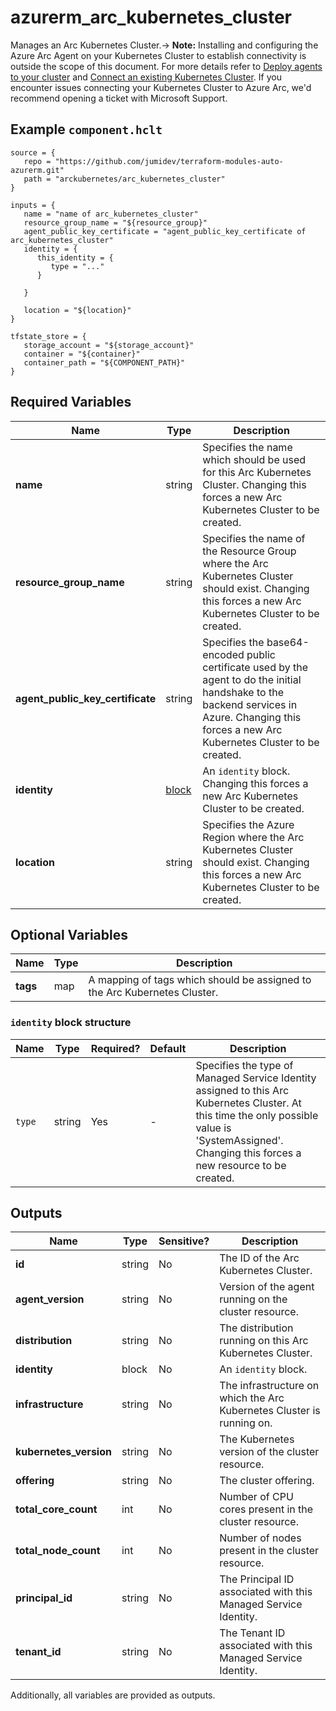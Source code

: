 # azurerm_arc_kubernetes_cluster

Manages an Arc Kubernetes Cluster.-> **Note:** Installing and configuring the Azure Arc Agent on your Kubernetes Cluster to establish connectivity is outside the scope of this document. For more details refer to [Deploy agents to your cluster](https://learn.microsoft.com/en-us/azure/azure-arc/kubernetes/conceptual-agent-overview#deploy-agents-to-your-cluster) and [Connect an existing Kubernetes Cluster](https://learn.microsoft.com/en-us/azure/azure-arc/kubernetes/quickstart-connect-cluster?tabs=azure-cli#connect-an-existing-kubernetes-cluster). If you encounter issues connecting your Kubernetes Cluster to Azure Arc, we'd recommend opening a ticket with Microsoft Support.

## Example `component.hclt`

```hcl
source = {
   repo = "https://github.com/jumidev/terraform-modules-auto-azurerm.git"   
   path = "arckubernetes/arc_kubernetes_cluster"   
}

inputs = {
   name = "name of arc_kubernetes_cluster"   
   resource_group_name = "${resource_group}"   
   agent_public_key_certificate = "agent_public_key_certificate of arc_kubernetes_cluster"   
   identity = {
      this_identity = {
         type = "..."         
      }
      
   }
   
   location = "${location}"   
}

tfstate_store = {
   storage_account = "${storage_account}"   
   container = "${container}"   
   container_path = "${COMPONENT_PATH}"   
}

```

## Required Variables

| Name | Type |  Description |
| ---- | --------- |  ----------- |
| **name** | string |  Specifies the name which should be used for this Arc Kubernetes Cluster. Changing this forces a new Arc Kubernetes Cluster to be created. | 
| **resource_group_name** | string |  Specifies the name of the Resource Group where the Arc Kubernetes Cluster should exist. Changing this forces a new Arc Kubernetes Cluster to be created. | 
| **agent_public_key_certificate** | string |  Specifies the base64-encoded public certificate used by the agent to do the initial handshake to the backend services in Azure. Changing this forces a new Arc Kubernetes Cluster to be created. | 
| **identity** | [block](#identity-block-structure) |  An `identity` block. Changing this forces a new Arc Kubernetes Cluster to be created. | 
| **location** | string |  Specifies the Azure Region where the Arc Kubernetes Cluster should exist. Changing this forces a new Arc Kubernetes Cluster to be created. | 

## Optional Variables

| Name | Type |  Description |
| ---- | --------- |  ----------- |
| **tags** | map |  A mapping of tags which should be assigned to the Arc Kubernetes Cluster. | 

### `identity` block structure

| Name | Type | Required? | Default | Description |
| ---- | ---- | --------- | ------- | ----------- |
| `type` | string | Yes | - | Specifies the type of Managed Service Identity assigned to this Arc Kubernetes Cluster. At this time the only possible value is 'SystemAssigned'. Changing this forces a new resource to be created. |



## Outputs

| Name | Type | Sensitive? | Description |
| ---- | ---- | --------- | --------- |
| **id** | string | No  | The ID of the Arc Kubernetes Cluster. | 
| **agent_version** | string | No  | Version of the agent running on the cluster resource. | 
| **distribution** | string | No  | The distribution running on this Arc Kubernetes Cluster. | 
| **identity** | block | No  | An `identity` block. | 
| **infrastructure** | string | No  | The infrastructure on which the Arc Kubernetes Cluster is running on. | 
| **kubernetes_version** | string | No  | The Kubernetes version of the cluster resource. | 
| **offering** | string | No  | The cluster offering. | 
| **total_core_count** | int | No  | Number of CPU cores present in the cluster resource. | 
| **total_node_count** | int | No  | Number of nodes present in the cluster resource. | 
| **principal_id** | string | No  | The Principal ID associated with this Managed Service Identity. | 
| **tenant_id** | string | No  | The Tenant ID associated with this Managed Service Identity. | 

Additionally, all variables are provided as outputs.

